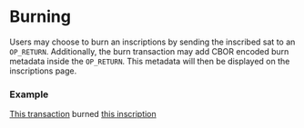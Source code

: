 Burning
=======

Users may choose to burn an inscriptions by sending the inscribed sat to an
`OP_RETURN`. Additionally, the burn transaction may add CBOR encoded burn
metadata inside the `OP_RETURN`. This metadata will then be displayed on the
inscriptions page.


### Example

[This
transaction](https://mempool.space/tx/b42f0d8a3277ce6a7e564fec8f5579f76bc19cb24f8eff565ebb81a4c2f94683)
burned [this inscription](https://ordinals.com/inscription/681b5373c03e3f819231afd9227f54101395299c9e58356bda278e2f32bef2cdi0)
